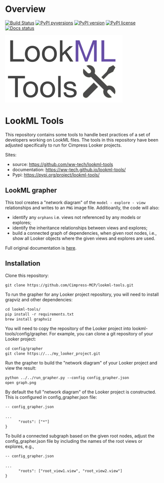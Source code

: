 # Overview
[![Build Status](https://travis-ci.org/ww-tech/lookml-tools.svg?branch=master)](https://travis-ci.org/ww-tech/lookml-tools)
[![PyPI pyversions](https://img.shields.io/pypi/pyversions/lookml-tools.svg)](https://pypi.python.org/pypi/lookml-tools/)
[![PyPI version](https://badge.fury.io/py/lookml-tools.svg)](https://badge.fury.io/py/lookml-tools)
[![PyPI license](https://img.shields.io/pypi/l/lookml-tools.svg)](https://pypi.python.org/pypi/lookml-tools/)
[![Docs status](https://img.shields.io/website/https/ww-tech.github.io/lookml-tools?down_color=red&down_message=docs&label=docs&up_color=success&up_message=up)](https://ww-tech.github.io/lookml-tools/)


![](img/lookmltools.png)

# LookML Tools

This repository contains some tools to handle best practices of a set of developers working on LookML files. The tools in this repository have been adjusted specifically to run for Cimpress Looker projects.

Sites:
 - source: https://github.com/ww-tech/lookml-tools
 - documentation: https://ww-tech.github.io/lookml-tools/
 - Pypi: https://pypi.org/project/lookml-tools/

## LookML grapher
This tool creates a "network diagram" of the `model - explore - view` relationships and writes to an `PNG` image file. Additioanlly, the code will also:
 - identify any `orphans` i.e. views not referenced by any models or explores;
 - identify the inheritance relationships between views and explores;
 - build a connected graph of dependencies, when given root nodes, i.e., show all Looker objects where the given views and explores are used.

Full original documentation is [here](README_GRAPHER.md).

## Installation

Clone this repository:
```
git clone https://github.com/Cimpress-MCP/lookml-tools.git
```

To run the grapher for any Looker project repository, you will need to install grapviz and other dependencies:
```
cd lookml-tools/
pip install -r requirements.txt
brew install graphviz
```

You will need to copy the repository of the Looker project into lookml-tools/config/grapher. For example, you can clone a git repository of your Looker project:
```
cd config/grapher
git clone https://.../my_looker_project.git
```

Run the grapher to build the "network diagram" of your Looker project and view the result:
```
python ../../run_grapher.py --config config_grapher.json
open graph.png
```

By default the full "network diagram" of the Looker project is constructed. This is configured in config_grapher.json file:
```
-- config_grapher.json

...
      "roots": ["*"]        
}
```

To build a connected subgraph based on the given root nodes, adjust the config_grapher.json file by including the names of the root views or explores, e.g.,

```
-- config_grapher.json

...
      "roots": ["root_view1.view", "root_view2.view"]        
}
```



